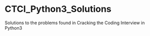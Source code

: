 # CTCI_Python3_Solutions
Solutions to the problems found in Cracking the Coding Interview in Python3
